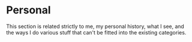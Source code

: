 # Personal

This section is related strictly to me, my personal history, what I see, and the ways I do various stuff that can't be fitted into the existing categories.
